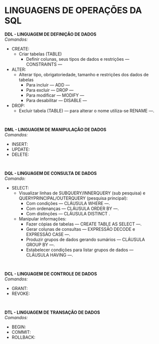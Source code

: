 # **LINGUAGENS DE OPERAÇÕES DA SQL**

**DDL - LINGUAGEM DE DEFINIÇÃO DE DADOS**</br>
*Comandos:*

- CREATE:
  - Criar tabelas (TABLE)
    - Definir colunas, seus tipos de dados e restrições — CONSTRAINTS —</br>
- ALTER:
  - Alterar tipo, obrigatoriedade, tamanho e restrições dos dados de tabelas
    - Para incluir — ADD —
    - Para excluir — DROP —
    - Para modificar — MODIFY —
    - Para desabilitar — DISABLE — </br>
- DROP:
  - Excluir tabela (TABLE) — para alterar o nome utiliza-se RENAME —.</br>
</br>

**DML - LINGUAGEM DE MANIPULAÇÃO DE DADOS**</br>
*Comandos:*

- INSERT:</br>
- UPDATE:</br>
- DELETE:</br>
</br>

**DQL - LINGUAGEM DE CONSULTA DE DADOS**</br>
*Comando:*

- SELECT:  
  - Visualizar linhas de SUBQUERY/INNERQUERY (sub pesquisa) e QUERYPRINCIPAL/OUTERQUERY (pesquisa principal):
    - Com condições — CLÁUSULA WHERE —.
    - Com ordenanças — CLÁUSULA ORDER BY —.
    - Com distinções — CLÁUSULA DISTINCT .
  - Manipular informações:
    - Fazer cópias de tabelas — CREATE TABLE AS SELECT —.
    - Gerar colunas de consultas — EXPRESSÃO DECODE e EXPRESSÃO CASE —.
    - Produzir grupos de dados gerando sumários — CLÁUSULA GROUP BY —.
    - Estabelecer condições para listar grupos de dados — CLÁUSULA HAVING —.</br>
</br>

**DCL - LINGUAGEM DE CONTROLE DE DADOS**</br>
*Comandos:*

- GRANT:</br>
- REVOKE:</br>
</br>

**DTL - LINGUAGEM DE TRANSAÇÃO DE DADOS**</br>
*Comandos:*

- BEGIN:</br>
- COMMIT:</br>
- ROLLBACK:</br>
